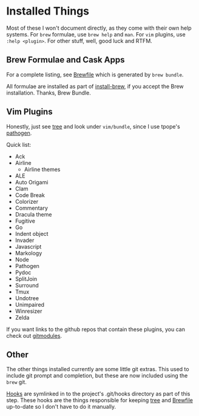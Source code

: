 # Installed Things

Most of these I won't document directly, as they come with their own help
systems. For `brew` formulae, use `brew help` and `man`. For `vim` plugins, use
`:help <plugin>`. For other stuff, well, good luck and RTFM.

## Brew Formulae and Cask Apps

For a complete listing, see [Brewfile](/Brewfile) which is generated by
`brew bundle`.

All formulae are installed as part of
[install-brew](/installers/install-brew.sh), if you accept the Brew
installation. Thanks, Brew Bundle.


## Vim Plugins

Honestly, just see [tree](/docs/tree.md) and look under `vim/bundle`, since I
use tpope's [pathogen](https://github.com/tpope/vim-pathogen).

Quick list:

- Ack
- Airline
  - Airline themes
- ALE
- Auto Origami
- Clam
- Code Break
- Colorizer
- Commentary
- Dracula theme
- Fugitive
- Go
- Indent object
- Invader
- Javascript
- Markology
- Node
- Pathogen
- Pydoc
- SplitJoin
- Surround
- Tmux
- Undotree
- Unimpaired
- Winresizer
- Zelda

If you want links to the github repos that contain these plugins, you can check
out [gitmodules](/.gitmodules).

## Other

The other things installed currently are some little git extras. This used to
include git prompt and completion, but these are now included using the `brew`
git.

[Hooks](/hooks) are symlinked in to the project's .git/hooks directory as part
of this step. These hooks are the things responsible for keeping
[tree](/docs/tree.md) and [Brewfile](/Brewfile) up-to-date so I don't have
to do it manually.
